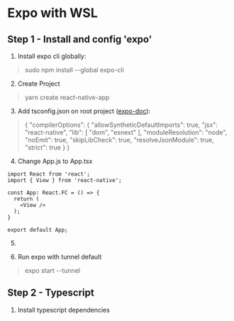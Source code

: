 # Expo with WSL

## Step 1 - Install and config 'expo'
1. Install expo cli globally:
> sudo npm install --global expo-cli
2. Create Project
> yarn create react-native-app <app-name>
3. Add tsconfig.json on root project ([expo-doc](https://github.com/expo/expo/blob/master/templates/expo-template-blank-typescript/tsconfig.json)):
> {
  "compilerOptions": {
    "allowSyntheticDefaultImports": true,
    "jsx": "react-native",
    "lib": [
      "dom",
      "esnext"
    ],
    "moduleResolution": "node",
    "noEmit": true,
    "skipLibCheck": true,
    "resolveJsonModule": true,
    "strict": true
  }
}

4. Change App.js to App.tsx
```
import React from 'react';
import { View } from 'react-native';
 
const App: React.FC = () => {
  return (
    <View />
  );
}

export default App;
```

5. 

5. Run expo with tunnel default

> expo start --tunnel

## Step 2 - Typescript

1. Install typescript dependencies
> 